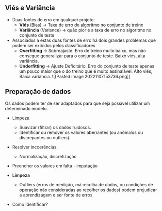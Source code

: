 ## Viés e Variância

- Duas fontes de erro em qualquer projeto:
	- **Viés** (Bias) -> Taxa de erro do algoritmo no conjunto de treino
	- **Variância** (Variance) -> quão pior é a taxa de erro no algoritmo no conjunto de teste
- Associados a estas duas fontes de erro há dois grandes problemas que podem ser exibidos pelos classificadores
	- **Overfitting** -> Sobreajuste. Erro de treino muito baixo, mas não consegue generalizar para o conjunto de teste. Baixo viés, alta variância.
	- **Underfitting** -> Ajuste Deficitário. Erro do conjunto de teste apenas um pouco maior que o do treino que é muito assinalável. Alto viés, Baixa variância.
![[Pasted image 20221107153736.png]]

## Preparação de dados
Os dados podem ter de ser adaptados para que seja possível utilizar um determinado modelo.

- Limpeza. 
	- Suavizar (filtrar) os dados ruidosos. 
	- Identificar ou remover os valores aberrantes (ou anómalos ou discrepantes ou outliers). 
- Resolver incoerências. 
	- Normalização, discretização
- Preencher os valores em falta - imputação

- **Limpeza**
	- Outliers (erros de medição, má recolha de dados, ou condições de operação não consideradas ao recolher os dados) podem prejudicar a aprendizagem e ser fonte de erros
- Como Identificar?